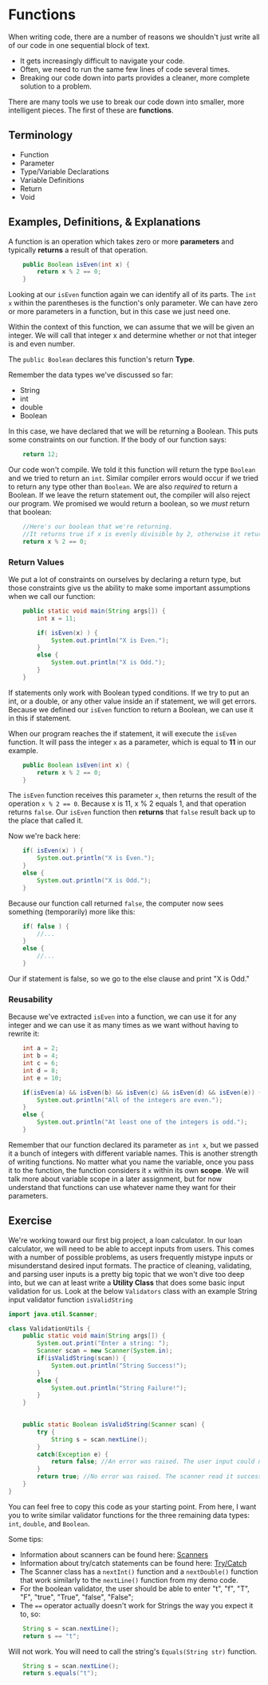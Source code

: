 # Functions
When writing code, there are a number of reasons we shouldn't just write all of our code in one sequential block of text.

* It gets increasingly difficult to navigate your code.
* Often, we need to run the same few lines of code several times.
* Breaking our code down into parts provides a cleaner, more complete solution to a problem.

There are many tools we use to break our code down into smaller, more intelligent pieces. The first of these are **functions**.

## Terminology
* Function
* Parameter
* Type/Variable Declarations
* Variable Definitions
* Return
* Void

## Examples, Definitions, & Explanations
A function is an operation which takes zero or more **parameters** and typically **returns** a result of that operation.

```java
    public Boolean isEven(int x) {
        return x % 2 == 0;
    }
```

Looking at our ```isEven``` function again we can identify all of its parts. The ```int x``` within the parentheses is the function's only parameter. We can have zero or more parameters in a function, but in this case we just need one.

Within the context of this function, we can assume that we will be given an integer. We will call that integer x and determine whether or not that integer is and even number.

The ```public Boolean``` declares this function's return **Type**.

Remember the data types we've discussed so far:
* String
* int
* double
* Boolean

In this case, we have declared that we will be returning a Boolean. This puts some constraints on our function. If the body of our function says:

```java
    return 12;
```

Our code won't compile. We told it this function will return the type ```Boolean``` and we tried to return an ```int```. Similar compiler errors would occur if we tried to return any type other than ```Boolean```. We are also _required_ to return a Boolean. If we leave the return statement out, the compiler will also reject our program. We promised we would return a boolean, so we _must_ return that boolean:

```java
    //Here's our boolean that we're returning.
    //It returns true if x is evenly divisible by 2, otherwise it returns false
    return x % 2 == 0;
```

### Return Values
We put a lot of constraints on ourselves by declaring a return type, but those constraints give us the ability to make some important assumptions when we call our function:

```java
    public static void main(String args[]) {
        int x = 11;

        if( isEven(x) ) {
            System.out.println("X is Even.");
        }
        else {
            System.out.println("X is Odd.");
        }
    }
```

If statements only work with Boolean typed conditions. If we try to put an int, or a double, or any other value inside an if statement, we will get errors. Because we defined our ```isEven``` function to return a Boolean, we can use it in this if statement.

When our program reaches the if statement, it will execute the ```isEven``` function. It will pass the integer ```x``` as a parameter, which is equal to **11** in our example.

```java
    public Boolean isEven(int x) {
        return x % 2 == 0;
    }
```

The ```isEven``` function receives this parameter ```x```, then returns the result of the operation ```x % 2 == 0```. Because x is 11, x % 2 equals 1, and that operation returns ```false```. Our ```isEven``` function then **returns** that ```false``` result back up to the place that called it.

Now we're back here:

```java
    if( isEven(x) ) {
        System.out.println("X is Even.");
    }
    else {
        System.out.println("X is Odd.");
    }
```

Because our function call returned ```false```, the computer now sees something (temporarily) more like this:

```java
    if( false ) {
        //...
    }
    else {
        //...
    }
```

Our if statement is false, so we go to the else clause and print "X is Odd."

### Reusability
Because we've extracted ```isEven``` into a function, we can use it for any integer and we can use it as many times as we want without having to rewrite it:

``` java
    int a = 2;
    int b = 4;
    int c = 6;
    int d = 8;
    int e = 10;

    if(isEven(a) && isEven(b) && isEven(c) && isEven(d) && isEven(e)) {
        System.out.println("All of the integers are even.");
    }
    else {
        System.out.println("At least one of the integers is odd.");        
    }
```

Remember that our function declared its parameter as ```int x```, but we passed it a bunch of integers with different variable names. This is another strength of writing functions. No matter what you name the variable, once you pass it to the function, the function considers it ```x``` within its own **scope**. We will talk more about variable scope in a later assignment, but for now understand that functions can use whatever name they want for their parameters.

## Exercise
We're working toward our first big project, a loan calculator. In our loan calculator, we will need to be able to accept inputs from users. This comes with a number of possible problems, as users frequently mistype inputs or misunderstand desired input formats. The practice of cleaning, validating, and parsing user inputs is a pretty big topic that we won't dive too deep into, but we can at least write a **Utility Class** that does some basic input validation for us. Look at the below ```Validators``` class with an example String input validator function ```isValidString```

```java
import java.util.Scanner;

class ValidationUtils {
    public static void main(String args[]) {
        System.out.print("Enter a string: ");
        Scanner scan = new Scanner(System.in);
        if(isValidString(scan)) {
            System.out.println("String Success!");
        }
        else {
            System.out.println("String Failure!");
        }
    }

    
    public static Boolean isValidString(Scanner scan) {
        try {
            String s = scan.nextLine();
        }
        catch(Exception e) {
            return false; //An error was raised. The user input could not be read as a String.
        }
        return true; //No error was raised. The scanner read it successfully as a String.
    }
}
```

You can feel free to copy this code as your starting point. From here, I want you to write similar validator functions for the three remaining data types: ```int```, ```double```, and ```Boolean```.

Some tips:

* Information about scanners can be found here: [Scanners](https://docs.oracle.com/javase/7/docs/api/java/util/Scanner.html)
* Information about try/catch statements can be found here: [Try/Catch](https://beginnersbook.com/2013/04/try-catch-in-java/)
* The Scanner class has a ```nextInt()``` function and a ```nextDouble()``` function that work similarly to the ```nextLine()``` function from my demo code.
* For the boolean validator, the user should be able to enter "t", "f", "T", "F", "true", "True", "false", "False";
* The ```==``` operator actually doesn't work for Strings the way you expect it to, so:
    
```java
    String s = scan.nextLine();
    return s == "t";
```
    
Will not work. You will need to call the string's ```Equals(String str)``` function.
    
```java
    String s = scan.nextLine();
    return s.equals("t");
```